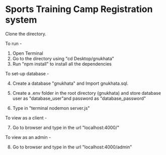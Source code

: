 # Sports Training Camp Registration system

Clone the directory.

To run - 
1. Open Terminal
2. Go to the directory using "cd Desktop/gnukhata"
3. Run "npm install" to install all the dependencies

To set-up database - 

4. Create a database "gnukhata" and Import gnukhata.sql.
5. Create a .env folder in the root directory (gnukhata) and store database user as "database_user"and password as "database_password"

6. Type in "terminal nodemon server.js"

To view as a client -

7. Go to browser and type in the url "localhost:4000/"

To view as an admin - 

8. Go to browser and type in the url "localhost:4000/admin"
